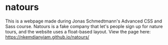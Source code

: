 # natours
This is a webpage made during Jonas Schmedtmann's Advanced CSS and Sass course. Natours is a fake company that let's people sign up for nature tours, and the website uses a float-based layout. 
View the page here: https://nkemdianyiam.github.io/natours/

